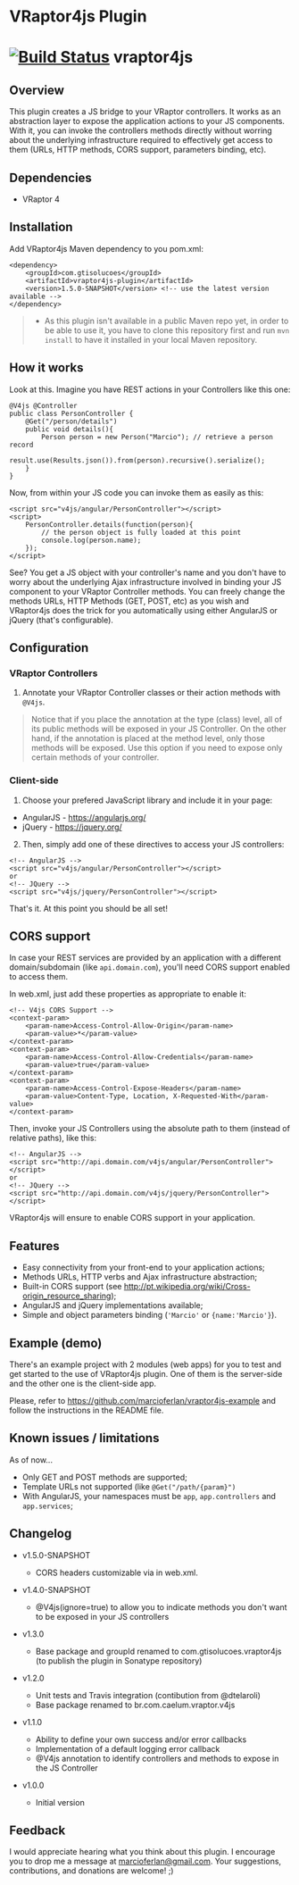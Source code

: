 # VRaptor4js Plugin

[![Build Status](https://travis-ci.org/marcioferlan/vraptor4js-plugin.png?branch=master)](https://travis-ci.org/marcioferlan/vraptor4js-plugin)
vraptor4js
=====

Overview
--------
This plugin creates a JS bridge to your VRaptor controllers. It works as an abstraction layer to expose the application actions to your JS components. With it, you can invoke the controllers methods directly without worring about the underlying infrastructure required to effectively get access to them (URLs, HTTP methods, CORS support, parameters binding, etc).

Dependencies
------------
- VRaptor 4

Installation
------------
Add VRaptor4js Maven dependency to you pom.xml:
```
<dependency>
	<groupId>com.gtisolucoes</groupId>
	<artifactId>vraptor4js-plugin</artifactId>
	<version>1.5.0-SNAPSHOT</version> <!-- use the latest version available -->
</dependency>
```

> * As this plugin isn't available in a public Maven repo yet, in order to be able to use it, you have to clone this repository first and run ```mvn install``` to have it installed in your local Maven repository. 

How it works
------------
Look at this. Imagine you have REST actions in your Controllers like this one: 
```
@V4js @Controller
public class PersonController {
    @Get("/person/details")
    public void details(){
        Person person = new Person("Marcio"); // retrieve a person record
        result.use(Results.json()).from(person).recursive().serialize();
    }
}
```
Now, from within your JS code you can invoke them as easily as this: 
```
<script src="v4js/angular/PersonController"></script>
<script>
    PersonController.details(function(person){
    	// the person object is fully loaded at this point
    	console.log(person.name);
    });
</script>
```
See? You get a JS object with your controller's name and you don't have to worry about the underlying Ajax infrastructure involved in binding your JS component to your VRaptor Controller methods. You can freely change the methods URLs, HTTP Methods (GET, POST, etc) as you wish and VRaptor4js does the trick for you automatically using either AngularJS or jQuery (that's configurable).

Configuration
-------------

### VRaptor Controllers ###

1) Annotate your VRaptor Controller classes or their action methods with ```@V4js```.

> Notice that if you place the annotation at the type (class) level, all of its public methods will be exposed in your JS Controller. On the other hand, if the annotation is placed at the method level, only those methods will be exposed. Use this option if you need to expose only certain methods of your controller.
> 

### Client-side ###

1) Choose your prefered JavaScript library and include it in your page:
- AngularJS - https://angularjs.org/
- jQuery - https://jquery.org/

2) Then, simply add one of these directives to access your JS controllers:

```
<!-- AngularJS -->
<script src="v4js/angular/PersonController"></script>
or
<!-- JQuery -->
<script src="v4js/jquery/PersonController"></script>
```

That's it. At this point you should be all set!

CORS support
------------

In case your REST services are provided by an application with a different domain/subdomain (like ```api.domain.com```), you'll need CORS support enabled to access them.

In web.xml, just add these properties as appropriate to enable it:

```
<!-- V4js CORS Support -->
<context-param>
    <param-name>Access-Control-Allow-Origin</param-name>
    <param-value>*</param-value>
</context-param>
<context-param>
    <param-name>Access-Control-Allow-Credentials</param-name>
    <param-value>true</param-value>
</context-param>
<context-param>
    <param-name>Access-Control-Expose-Headers</param-name>
    <param-value>Content-Type, Location, X-Requested-With</param-value>
</context-param>
```

Then, invoke your JS Controllers using the absolute path to them (instead of relative paths), like this:
```
<!-- AngularJS -->
<script src="http://api.domain.com/v4js/angular/PersonController"></script>
or
<!-- JQuery -->
<script src="http://api.domain.com/v4js/jquery/PersonController"></script>
```
VRaptor4js will ensure to enable CORS support in your application.

Features
--------
- Easy connectivity from your front-end to your application actions;
- Methods URLs, HTTP verbs and Ajax infrastructure abstraction;
- Built-in CORS support (see http://pt.wikipedia.org/wiki/Cross-origin_resource_sharing);
- AngularJS and jQuery implementations available;
- Simple and object parameters binding (```'Marcio'``` or ```{name:'Marcio'}```).


Example (demo)
--------------

There's an example project with 2 modules (web apps) for you to test and get started to the use of VRaptor4js plugin. One of them is the server-side and the other one is the client-side app.

Please, refer to https://github.com/marcioferlan/vraptor4js-example and follow the instructions in the README file.

Known issues / limitations
--------------------------
As of now...
- Only GET and POST methods are supported;
- Template URLs not supported (like ```@Get("/path/{param}")```
- With AngularJS, your namespaces must be ```app```, ```app.controllers``` and ```app.services```;

Changelog
---------
* v1.5.0-SNAPSHOT
	* CORS headers customizable via <context-param> in web.xml.

* v1.4.0-SNAPSHOT
	* @V4js(ignore=true) to allow you to indicate methods you don't want to be exposed in your JS controllers
* v1.3.0
	* Base package and groupId renamed to com.gtisolucoes.vraptor4js (to publish the plugin in Sonatype repository)
* v1.2.0
	* Unit tests and Travis integration (contibution from @dtelaroli)
	* Base package renamed to br.com.caelum.vraptor.v4js
* v1.1.0
	* Ability to define your own success and/or error callbacks
	* Implementation of a default logging error callback
	* @V4js annotation to identify controllers and methods to expose in the JS Controller
* v1.0.0
	* Initial version

Feedback
--------
I would appreciate hearing what you think about this plugin. I encourage you to drop me a message at marcioferlan@gmail.com. Your suggestions, contributions, and donations are welcome! ;)
